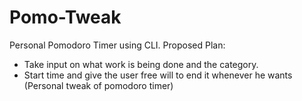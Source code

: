 # Pomo-Tweak

Personal Pomodoro Timer using CLI.
Proposed Plan:
- Take input on what work is being done and the category.
- Start time and give the user free will to end it whenever he wants (Personal tweak of pomodoro timer)

